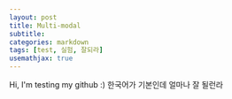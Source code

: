 ```yaml
---
layout: post
title: Multi-modal
subtitle: 
categories: markdown
tags: [test, 실험, 잘되라]
usemathjax: true
---
```


Hi,
I'm testing my github :)
한국어가 기본인데 얼마나 잘 될런라